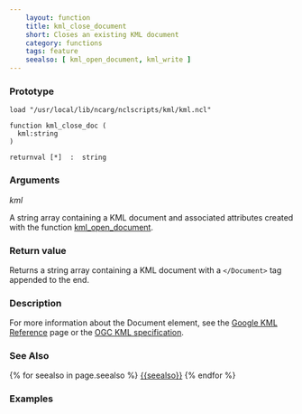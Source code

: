 ```yaml
---
    layout: function
    title: kml_close_document
    short: Closes an existing KML document
    category: functions
    tags: feature
    seealso: [ kml_open_document, kml_write ]
---
```


### Prototype

<pre><code>load "/usr/local/lib/ncarg/nclscripts/kml/kml.ncl"

function kml_close_doc (
  kml:string
)

returnval [*]  :  string
</code></pre>

### Arguments
*kml*

A string array containing a KML document and associated attributes created with the function [kml_open_document]({{baseurl}}/functions/kml_open_document.html).

### Return value

Returns a string array containing a KML document with a ``</Document>`` tag appended to the end.

### Description

For more information about the Document element, see the [Google KML Reference](https://developers.google.com/kml/documentation/kmlreference#document) page or the [OGC KML specification](http://www.opengeospatial.org/standards/kml/).

### See Also

{% for seealso in page.seealso %}
[{{seealso}}]({{baseurl}}/functions/{{seealso}}.html)
{% endfor %}

### Examples

